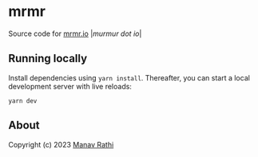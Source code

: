 # mrmr

Source code for [mrmr.io](https://mrmr.io]) |_murmur dot io_|

## Running locally

Install dependencies using `yarn install`. Thereafter, you can start a local
development server with live reloads:

```
yarn dev
```

## About

Copyright (c) 2023 [Manav Rathi](https://github.com/mnvr)
